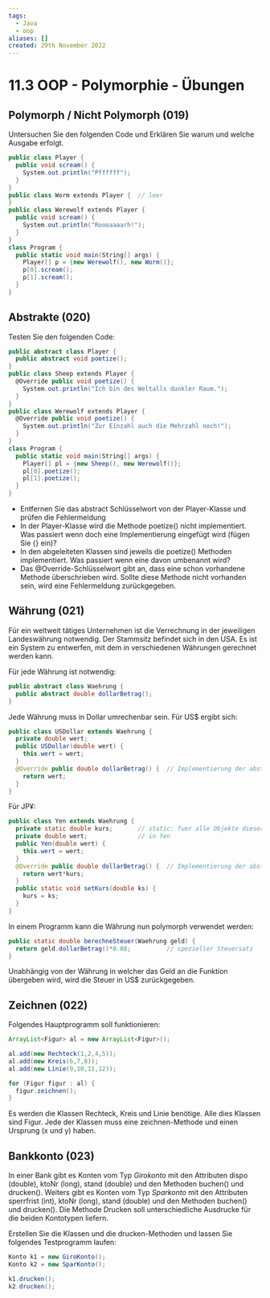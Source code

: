 ```yaml
---
tags:
  - Java
  - oop
aliases: []
created: 29th November 2022
---
```


# 11.3 OOP - Polymorphie - Übungen

## Polymorph / Nicht Polymorph (019)

Untersuchen Sie den folgenden Code und Erklären Sie warum und welche Ausgabe erfolgt.

```c#
public class Player {
  public void scream() {
    System.out.println("Pffffff");
  }
}
public class Worm extends Player {	// leer
}
public class Werewolf extends Player {
  public void scream() {
    System.out.println("Roooaaaarh!");
  }
}
class Program {
  public static void main(String[] args) {
    Player[] p = {new Werewolf(), new Worm()};
    p[0].scream();
    p[1].scream();
  }
}
```

## Abstrakte (020)

Testen Sie den folgenden Code:

```c#
public abstract class Player {
  public abstract void poetize();
}
public class Sheep extends Player {
  @Override public void poetize() {
    System.out.println("Ich bin des Weltalls dunkler Raum.");
  }
}
public class Werewolf extends Player {
  @Override public void poetize() {
    System.out.println("Zur Einzahl auch die Mehrzahl noch!");
  }
}
class Program {
  public static void main(String[] args) {
    Player[] pl = {new Sheep(), new Werewolf()};
    pl[0].poetize();
    pl[1].poetize();
  }
}
```

- Entfernen Sie das abstract Schlüsselwort von der Player-Klasse und prüfen die Fehlermeldung
- In der Player-Klasse wird die Methode poetize() nicht implementiert. Was passiert wenn doch eine Implementierung eingefügt wird (fügen Sie {} ein)?
- In den abgeleiteten Klassen sind jeweils die poetize() Methoden implementiert. Was passiert wenn eine davon umbenannt wird?
- Das @Override-Schlüsselwort gibt an, dass eine schon vorhandene Methode überschrieben wird. Sollte diese Methode nicht vorhanden sein, wird eine Fehlermeldung zurückgegeben.

## Währung (021)

Für ein weltweit tätiges Unternehmen ist die Verrechnung in der jeweiligen Landeswährung notwendig. Der Stammsitz befindet sich in den USA. Es ist ein System zu entwerfen, mit dem in verschiedenen Währungen gerechnet werden kann.

Für jede Währung ist notwendig:

```java
public abstract class Waehrung {
  public abstract double dollarBetrag();
}
```

Jede Währung muss in Dollar umrechenbar sein. Für US$ ergibt sich:

```java
public class USDollar extends Waehrung {
  private double wert;
  public USDollar(double wert) {
    this.wert = wert;
  }
  @Override public double dollarBetrag() {	// Implementierung der abstrakten Methode
    return wert;
  }
}
```

Für JP¥:

```java
public class Yen extends Waehrung {
  private static double kurs; 		// static: fuer alle Objekte dieser Klasse gleich
  private double wert;			    // in Yen
  public Yen(double wert) {
    this.wert = wert;
  }
  @Override public double dollarBetrag() {	// Implementierung der abstrakten Methode
    return wert*kurs;
  }
  public static void setKurs(double ks) {
    kurs = ks;
  }
}
```

In einem Programm kann die Währung nun polymorph verwendet werden:

```java
public static double berechneSteuer(Waehrung geld) {
  return geld.dollarBetrag()*0.08;			// spezieller Steuersatz
}
```

Unabhängig von der Währung in welcher das Geld an die Funktion übergeben wird, wird die Steuer in US$ zurückgegeben.

## Zeichnen (022)

Folgendes Hauptprogramm soll funktionieren:

```java
ArrayList<Figur> al = new ArrayList<Figur>();

al.add(new Rechteck(1,2,4,5));
al.add(new Kreis(6,7,8));
al.add(new Linie(9,10,11,12));

for (Figur figur : al) {
  figur.zeichnen();
}
```

Es werden die Klassen Rechteck, Kreis und Linie benötige. Alle dies Klassen sind Figur. Jede der Klassen muss eine zeichnen-Methode und einen Ursprung (x und y) haben.

## Bankkonto (023)

In einer Bank gibt es Konten vom Typ *Girokonto* mit den Attributen dispo (double), ktoNr (long), stand (double) und den Methoden buchen() und drucken(). Weiters gibt es Konten vom Typ *Sparkonto* mit den Attributen sperrfrist (int), ktoNr (long), stand (double) und den Methoden buchen() und drucken(). Die Methode Drucken soll unterschiedliche Ausdrucke für die beiden Kontotypen liefern.

Erstellen Sie die Klassen und die drucken-Methoden und lassen Sie folgendes Testprogramm laufen:

```java
Konto k1 = new GiroKonto();
Konto k2 = new SparKonto();

k1.drucken();
k2.drucken();
```

